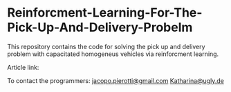 # Reinforcment-Learning-For-The-Pick-Up-And-Delivery-Probelm

This repository contains the code for solving the pick up and delivery problem with capacitated homogeneus vehicles via reinforcment learning.

Article link: 

To contact the programmers: 
jacopo.pierotti@gmail.com
Katharina@ugly.de
